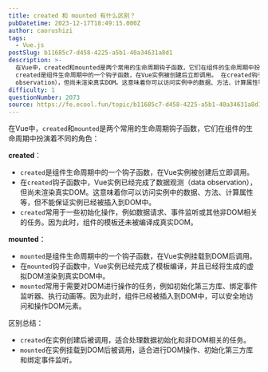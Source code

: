 ```yaml
---
title: created 和 mounted 有什么区别？
pubDatetime: 2023-12-17T18:49:15.000Z
author: caorushizi
tags:
  - Vue.js
postSlug: b11685c7-d458-4225-a5b1-40a34631a8d1
description: >-
  在Vue中，created和mounted是两个常用的生命周期钩子函数，它们在组件的生命周期中扮演着不同的角色： created：
  created是组件生命周期中的一个钩子函数，在Vue实例被创建后立即调用。 在created钩子函数中，Vue实例已经完成了数据观测（data
  observation），但尚未渲染真实DOM。这意味着你可以访问实例中的数据、方法、计算属性等，但不能保证实例已经被插入
difficulty: 1
questionNumber: 2073
source: https://fe.ecool.fun/topic/b11685c7-d458-4225-a5b1-40a34631a8d1
---
```


在Vue中，`created`和`mounted`是两个常用的生命周期钩子函数，它们在组件的生命周期中扮演着不同的角色：

**created**：
- `created`是组件生命周期中的一个钩子函数，在Vue实例被创建后立即调用。
- 在`created`钩子函数中，Vue实例已经完成了数据观测（data observation），但尚未渲染真实DOM。这意味着你可以访问实例中的数据、方法、计算属性等，但不能保证实例已经被插入到DOM中。
- `created`常用于一些初始化操作，例如数据请求、事件监听或其他非DOM相关的任务。因为此时，组件的模板还未被编译成真实DOM。

**mounted**：
- `mounted`是组件生命周期中的一个钩子函数，在Vue实例挂载到DOM后调用。
- 在`mounted`钩子函数中，Vue实例已经完成了模板编译，并且已经将生成的虚拟DOM渲染到真实DOM中。
- `mounted`常用于需要对DOM进行操作的任务，例如初始化第三方库、绑定事件监听器、执行动画等。因为此时，组件已经被插入到DOM中，可以安全地访问和操作DOM元素。

区别总结：
- `created`在实例创建后被调用，适合处理数据初始化和非DOM相关的任务。
- `mounted`在实例挂载到DOM后被调用，适合进行DOM操作、初始化第三方库和绑定事件监听。
